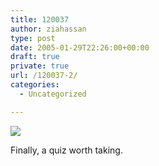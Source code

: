 ```yaml
---
title: 120037
author: ziahassan
type: post
date: 2005-01-29T22:26:00+00:00
draft: true
private: true
url: /120037-2/
categories:
  - Uncategorized

---
```

 [<img decoding="async" src="https://i0.wp.com/spacefem.com/uselessquiz/01/10.gif" border="0" data-recalc-dims="1" />][1]

Finally, a quiz worth taking.

 [1]: http://spacefem.com/uselessquiz/